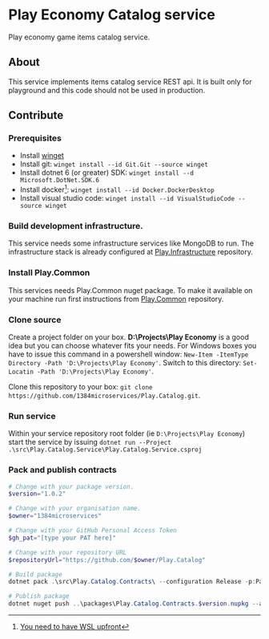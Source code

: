 # Play Economy Catalog service
Play economy game items catalog service.

## About
This service implements items catalog service REST api.
It is built only for playground and this code should not be used in production.

## Contribute
### Prerequisites
* Install [winget](https://learn.microsoft.com/en-us/windows/package-manager/winget/)
* Install git: `winget install --id Git.Git --source winget`
* Install dotnet 6 (or greater) SDK: `winget install --d Microsoft.DotNet.SDK.6`
* Install docker[^wsl]: `winget install --id Docker.DockerDesktop`
* Install visual studio code: `winget install --id VisualStudioCode --source winget`

### Build development infrastructure.
This service needs some infrastructure services like MongoDB to run. The infrastructure stack is already configured at [Play.Infrastructure](https://github.com/1384microservices/Play.Infrastructure) repository.

### Install Play.Common
This services needs Play.Common nuget package. To make it available on your machine run first instructions from [Play.Common](https://github.com/1384microservices/Play.Common) repository.

### Clone source
Create a project folder on your box. **D:\Projects\Play Economy** is a good idea but you can choose whatever fits your needs. For Windows boxes you have to issue this command in a powershell window: `New-Item -ItemType Directory -Path 'D:\Projects\Play Economy'`. Switch to this directory: `Set-Locatin -Path 'D:\Projects\Play Economy'`. 

Clone this repository to your box: `git clone https://github.com/1384microservices/Play.Catalog.git`.

### Run service
Within your service repository root folder (ie `D:\Projects\Play Economy`) start the service by issuing `dotnet run --Project .\src\Play.Catalog.Service\Play.Catalog.Service.csproj`

### Pack and publish contracts
```powershell
# Change with your package version.
$version="1.0.2"

# Change with your organisation name.
$owner="1384microservices"

# Change with your GitHub Personal Access Token
$gh_pat="[type your PAT here]"

# Change with your repository URL
$repositoryUrl="https://github.com/$owner/Play.Catalog"

# Build package
dotnet pack .\src\Play.Catalog.Contracts\ --configuration Release -p:PackageVersion=$version -p:RepositoryUrl=$repositoryUrl -o ..\packages\

# Publish package
dotnet nuget push ..\packages\Play.Catalog.Contracts.$version.nupkg --api-key $gh_pat --source "github"

```



[^wsl]:[You need to have WSL upfront](https://learn.microsoft.com/en-us/windows/wsl/)